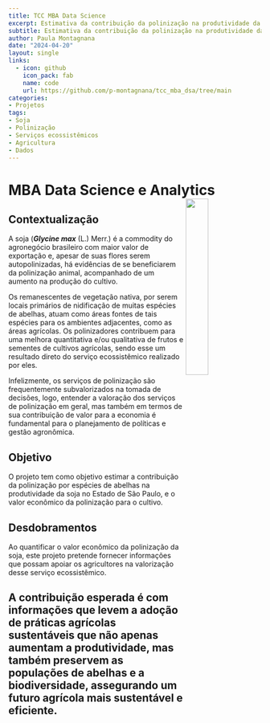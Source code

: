 ```yaml
---
title: TCC MBA Data Science
excerpt: Estimativa da contribuição da polinização na produtividade da soja no estado de São Paulo
subtitle: Estimativa da contribuição da polinização na produtividade da soja no estado de São Paulo
author: Paula Montagnana
date: "2024-04-20"
layout: single
links: 
  - icon: github
    icon_pack: fab
    name: code
    url: https://github.com/p-montagnana/tcc_mba_dsa/tree/main
categories:
- Projetos
tags:
- Soja
- Polinização
- Serviços ecossistêmicos
- Agricultura
- Dados
---
```


# **MBA Data Science e Analytics** <img src="mapa_são_paulo.png" align="right" width="30%" min-width="120px"/>

## Contextualização 

A soja (<strong><em>Glycine max</em></strong> (L.) Merr.) é a commodity do agronegócio brasileiro com maior valor de exportação e, apesar de suas flores serem autopolinizadas, há evidências de se beneficiarem da polinização animal, acompanhado de um aumento na produção do cultivo. 

Os remanescentes de vegetação nativa, por serem locais primários de nidificação de muitas espécies de abelhas, atuam como áreas fontes de tais espécies para os ambientes adjacentes, como as áreas agrícolas. Os polinizadores contribuem para uma melhora quantitativa e/ou qualitativa de frutos e sementes de cultivos agrícolas, sendo esse um resultado direto do serviço ecossistêmico realizado por eles. 

Infelizmente, os serviços de polinização são frequentemente subvalorizados na tomada de decisões, logo, entender a valoração dos serviços de polinização em geral, mas também em termos de sua contribuição de valor para a economia é fundamental para o planejamento de políticas e gestão agronômica. 

## Objetivo

O projeto tem como objetivo estimar a contribuição da polinização por espécies de abelhas na produtividade da soja no Estado de São Paulo, e o valor econômico da polinização para o cultivo.

## Desdobramentos

Ao quantificar o valor econômico da polinização da soja, este projeto pretende fornecer informações que possam apoiar os agricultores na valorização desse serviço ecossistêmico. 

A contribuição esperada é com informações que levem a adoção de práticas agrícolas sustentáveis que não apenas aumentam a produtividade, mas também preservem as populações de abelhas e a biodiversidade, assegurando um futuro agrícola mais sustentável e eficiente.
---

